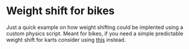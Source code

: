 # Weight shift for bikes

Just a quick example on how weight shifting could be implented using a custom physics script. Meant for bikes, if you need a simple predictable weight shift for karts consider using [this](https://github.com/ac-custom-shaders-patch/acc-extension-config/wiki/Cars-%E2%80%93-Driver-weight-shift) instead.